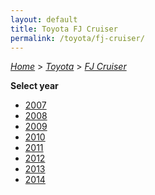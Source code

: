```yaml
---
layout: default
title: Toyota FJ Cruiser
permalink: /toyota/fj-cruiser/
---
```

[*Home*](/) > [*Toyota*](/toyota/) > [*FJ Cruiser*](/toyota/fj-cruiser/)

**Select year**

- [2007](/toyota/fj-cruiser/2007/)
- [2008](/toyota/fj-cruiser/2008/)
- [2009](/toyota/fj-cruiser/2009/)
- [2010](/toyota/fj-cruiser/2010/)
- [2011](/toyota/fj-cruiser/2011/)
- [2012](/toyota/fj-cruiser/2012/)
- [2013](/toyota/fj-cruiser/2013/)
- [2014](/toyota/fj-cruiser/2014/)